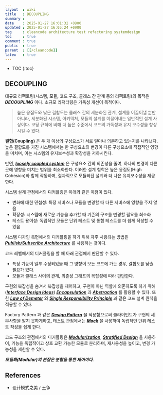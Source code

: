 ```yaml
---
layout  : wiki
title   : DECOUPLING
summary : 
date    : 2025-01-27 16:01:32 +0900
updated : 2025-01-27 16:05:24 +0900
tag     : cleancode architecture test refactoring systemdesign
toc     : true
comment : true
public  : true
parent  : [[/cleancode]]
latex   : true
---
```

* TOC
{:toc}

## DECOUPLING

대규모 리팩토링(시스템, 모듈, 코드 구조, 클래스 간 관계 등의 리팩토링)의 목적은 ___DECOUPLING___ 이다. 
소규모 리팩터링은 가독성 개선이 목적이다.

> 높은 응집도와 낮은 결합도는 클래스 간의 세분화된 관계, 설계를 이끌어낼 뿐만 아니라, 세분화된 시스템, 아키텍처, 모듈의 설계를 이끌어내는 일반적인 설계 사상이다.
> 코딩 규칙에 비해 더 높은 수준에서 코드의 가독성과 유지 보수성을 향상시킬 수 있다.

__결합(Coupling)__ 은 두 개 이상의 구성요소가 서로 얼마나 의존하고 있는지를 나타낸다. 높은 결합도를 가진 시스템에서는 한 구성요소의 변경이 다른 구성요소에 직접적인 영향을 미치며, 이는 시스템의 유지보수성과 확장성을 저하시킨다.

반면, ___[loosely coupled system](https://en.wikipedia.org/wiki/Loose_coupling)___ 은 구성요소 간의 의존성을 줄여, 하나의 변경이 다른 곳에 영향을 미치는 범위를 최소화한다. 이러한 설계 철학은 높은 응집도(High Cohesion)와 함께 작동하며, 결과적으로 모듈화된 설계와 더 나은 유지보수성을 제공한다.

시스템 설계 관점에서의 디커플링은 아래와 같은 이점이 있다.

- 변화에 대한 민첩성: 특정 서비스나 모듈을 변경할 때 다른 서비스에 영향을 주지 않음
- 확장성: 시스템에 새로운 기능을 추가할 때 기존의 구조를 변경할 필요를 최소화
- 테스트 용이성: 독립적인 모듈은 단위 테스트 및 통합 테스트를 더 쉽게 작성할 수 있음

시스템 디자인 측면에서의 디커플링을 하기 위해 자주 사용되는 방법은 ___[Publish/Subscribe Architecture](https://klarciel.net/wiki/architecture/architecture-pub-sub/)___ 를 사용하는 것이다.

코드 레벨에서의 디커플링을 할 때 아래 관점에서 판단할 수 있다.

- 특정 기능이 일부 수정되었을 때 그 영향이 모든 코드에 가는 경우, 결합도를 낮출 필요가 있다.
- 모듈과 클래스 사이의 관계, 의존성 그래프의 복잡성에 따라 판단한다.

구현의 복잡성을 숨겨서 복잡성을 제어하고, 구현이 아닌 역할에 의존하도록 하기 위해(___[Interface Design Ideas](https://klarciel.net/wiki/designpattern/designpattern-interface-design-thought/)___) ___[Encapsulation](https://klarciel.net/wiki/oop/oop-encapsulation/)___ 과 ___[Abstraction](https://klarciel.net/wiki/architecture/architecture-abstraction/)___
를 활용할 수 있다. 또한 ___[Law of Demeter](https://klarciel.net/wiki/oop/oop-law-of-demeter/)___ 와 ___[Single Responsibility Principle](https://klarciel.net/wiki/oop/oop-solid/)___ 과 같은 코드 설계 원칙을 적용할 수 있다.

Factory Pattern 과 같은 ___[Design Pattern](https://klarciel.net/wiki/designpattern/)___ 을 적용함으로써 클라이언트가 구현의 세부사항을 알지 못하게하고, 테스트 관점에서는 ___[Mock](https://klarciel.net/wiki/test/test-testdoubles/)___ 을 사용하여 독립적인 단위 테스트 작성을 쉽게 한다.

코드 구조의 관점에서의 디커플링은 ___[Modularization](https://klarciel.net/wiki/linux/linux-unix-philosophy/)___, ___[Stratified Design](https://klarciel.net/wiki/architecture/architecture-stratified-design/)___ 을 사용하여,
기능을 독립적이고 상호 교환 가능한 모듈로 분리하며, 재사용성을 높이고, 변경 가능성을 제한할 수 있다. 

___모듈화(Modular)의 본질은 분할을 통한 제어이다.___

## References

- 设计模式之美 / 王争